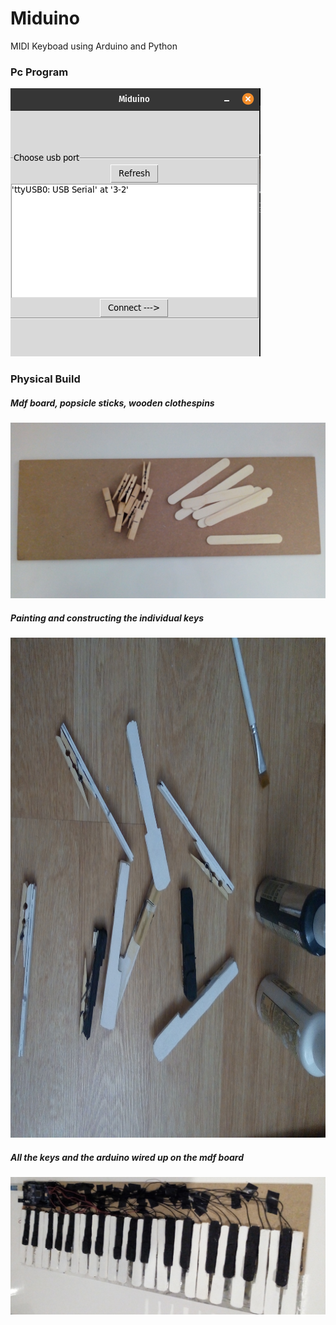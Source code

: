 # Miduino
MIDI Keyboad using Arduino and Python

### Pc Program
<img src="images/program.png">

### Physical Build

##### Mdf board, popsicle sticks, wooden clothespins
<img src="images/mdf.jpg">

##### Painting and constructing the individual keys
<img src="images/paint.jpg" height="800">

##### All the keys and the arduino wired up on the mdf board
<img src="images/final.jpg">

